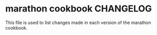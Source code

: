 # marathon cookbook CHANGELOG

This file is used to list changes made in each version of the marathon cookbook.
